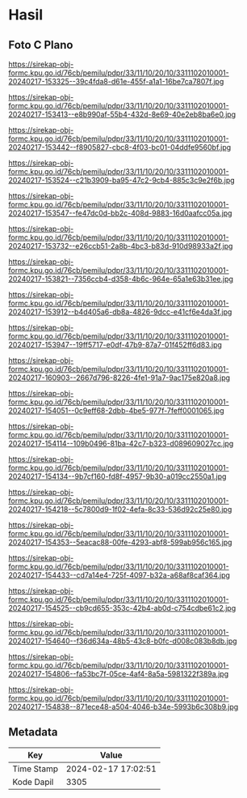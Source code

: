 # Hasil

## Foto C Plano

https://sirekap-obj-formc.kpu.go.id/76cb/pemilu/pdpr/33/11/10/20/10/3311102010001-20240217-153325--39c4fda8-d61e-455f-a1a1-16be7ca7807f.jpg

https://sirekap-obj-formc.kpu.go.id/76cb/pemilu/pdpr/33/11/10/20/10/3311102010001-20240217-153413--e8b990af-55b4-432d-8e69-40e2eb8ba6e0.jpg

https://sirekap-obj-formc.kpu.go.id/76cb/pemilu/pdpr/33/11/10/20/10/3311102010001-20240217-153442--f8905827-cbc8-4f03-bc01-04ddfe9560bf.jpg

https://sirekap-obj-formc.kpu.go.id/76cb/pemilu/pdpr/33/11/10/20/10/3311102010001-20240217-153524--c21b3909-ba95-47c2-9cb4-885c3c9e2f6b.jpg

https://sirekap-obj-formc.kpu.go.id/76cb/pemilu/pdpr/33/11/10/20/10/3311102010001-20240217-153547--fe47dc0d-bb2c-408d-9883-16d0aafcc05a.jpg

https://sirekap-obj-formc.kpu.go.id/76cb/pemilu/pdpr/33/11/10/20/10/3311102010001-20240217-153732--e26ccb51-2a8b-4bc3-b83d-910d98933a2f.jpg

https://sirekap-obj-formc.kpu.go.id/76cb/pemilu/pdpr/33/11/10/20/10/3311102010001-20240217-153821--7356ccb4-d358-4b6c-964e-65a1e63b31ee.jpg

https://sirekap-obj-formc.kpu.go.id/76cb/pemilu/pdpr/33/11/10/20/10/3311102010001-20240217-153912--b4d405a6-db8a-4826-9dcc-e41cf6e4da3f.jpg

https://sirekap-obj-formc.kpu.go.id/76cb/pemilu/pdpr/33/11/10/20/10/3311102010001-20240217-153947--19ff5717-e0df-47b9-87a7-01f452ff6d83.jpg

https://sirekap-obj-formc.kpu.go.id/76cb/pemilu/pdpr/33/11/10/20/10/3311102010001-20240217-160903--2667d796-8226-4fe1-91a7-9ac175e820a8.jpg

https://sirekap-obj-formc.kpu.go.id/76cb/pemilu/pdpr/33/11/10/20/10/3311102010001-20240217-154051--0c9eff68-2dbb-4be5-977f-7feff0001065.jpg

https://sirekap-obj-formc.kpu.go.id/76cb/pemilu/pdpr/33/11/10/20/10/3311102010001-20240217-154114--109b0496-81ba-42c7-b323-d089609027cc.jpg

https://sirekap-obj-formc.kpu.go.id/76cb/pemilu/pdpr/33/11/10/20/10/3311102010001-20240217-154134--9b7cf160-fd8f-4957-9b30-a019cc2550a1.jpg

https://sirekap-obj-formc.kpu.go.id/76cb/pemilu/pdpr/33/11/10/20/10/3311102010001-20240217-154218--5c7800d9-1f02-4efa-8c33-536d92c25e80.jpg

https://sirekap-obj-formc.kpu.go.id/76cb/pemilu/pdpr/33/11/10/20/10/3311102010001-20240217-154353--5eacac88-00fe-4293-abf8-599ab956c165.jpg

https://sirekap-obj-formc.kpu.go.id/76cb/pemilu/pdpr/33/11/10/20/10/3311102010001-20240217-154433--cd7a14e4-725f-4097-b32a-a68af8caf364.jpg

https://sirekap-obj-formc.kpu.go.id/76cb/pemilu/pdpr/33/11/10/20/10/3311102010001-20240217-154525--cb9cd655-353c-42b4-ab0d-c754cdbe61c2.jpg

https://sirekap-obj-formc.kpu.go.id/76cb/pemilu/pdpr/33/11/10/20/10/3311102010001-20240217-154640--f36d634a-48b5-43c8-b0fc-d008c083b8db.jpg

https://sirekap-obj-formc.kpu.go.id/76cb/pemilu/pdpr/33/11/10/20/10/3311102010001-20240217-154806--fa53bc7f-05ce-4af4-8a5a-5981322f389a.jpg

https://sirekap-obj-formc.kpu.go.id/76cb/pemilu/pdpr/33/11/10/20/10/3311102010001-20240217-154838--871ece48-a504-4046-b34e-5993b6c308b9.jpg


## Metadata

| Key        | Value               |
| ---------- | ------------------- |
| Time Stamp | 2024-02-17 17:02:51 |
| Kode Dapil | 3305                |



